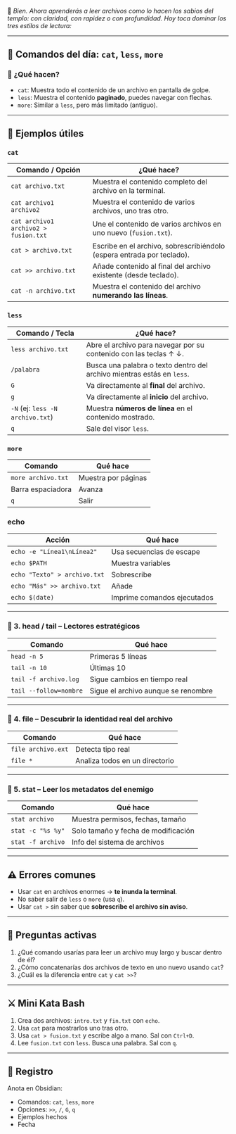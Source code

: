 🥷 _Bien. Ahora aprenderás a leer archivos como lo hacen los sabios del templo: con claridad, con rapidez o con profundidad. Hoy toca dominar los tres estilos de lectura:_

---

## 🥋 **Comandos del día: `cat`, `less`, `more`**

### 📖 **¿Qué hacen?**

- `cat`: Muestra todo el contenido de un archivo en pantalla de golpe.
- `less`: Muestra el contenido **paginado**, puedes navegar con flechas.
- `more`: Similar a `less`, pero más limitado (antiguo).

---

## 🧰 **Ejemplos útiles**

### `cat`

| **Comando / Opción**                 | **¿Qué hace?**                                                         |
| ------------------------------------ | ---------------------------------------------------------------------- |
| `cat archivo.txt`                    | Muestra el contenido completo del archivo en la terminal.              |
| `cat archivo1 archivo2`              | Muestra el contenido de varios archivos, uno tras otro.                |
| `cat archivo1 archivo2 > fusion.txt` | Une el contenido de varios archivos en uno nuevo (`fusion.txt`).       |
| `cat > archivo.txt`                  | Escribe en el archivo, sobrescribiéndolo (espera entrada por teclado). |
| `cat >> archivo.txt`                 | Añade contenido al final del archivo existente (desde teclado).        |
| `cat -n archivo.txt`                 | Muestra el contenido del archivo **numerando las líneas**.             |

### `less`

| **Comando / Tecla**              | **¿Qué hace?**                                                         |
| -------------------------------- | ---------------------------------------------------------------------- |
| `less archivo.txt`               | Abre el archivo para navegar por su contenido con las teclas ↑ ↓.      |
| `/palabra`                       | Busca una palabra o texto dentro del archivo mientras estás en `less`. |
| `G`                              | Va directamente al **final** del archivo.                              |
| `g`                              | Va directamente al **inicio** del archivo.                             |
| `-N` (ej: `less -N archivo.txt`) | Muestra **números de línea** en el contenido mostrado.                 |
| `q`                              | Sale del visor `less`.                                                 |

### `more`

| Comando            | Qué hace            |
| ------------------ | ------------------- |
| `more archivo.txt` | Muestra por páginas |
| Barra espaciadora  | Avanza              |
| `q`                | Salir               |

### echo

| Acción                       | Qué hace                    |
| ---------------------------- | --------------------------- |
| `echo -e "Línea1\nLínea2"`   | Usa secuencias de escape    |
| `echo $PATH`                 | Muestra variables           |
| `echo "Texto" > archivo.txt` | Sobrescribe                 |
| `echo "Más" >> archivo.txt`  | Añade                       |
| `echo $(date)`               | Imprime comandos ejecutados |

---

### 🥋 3. head / tail – Lectores estratégicos

| Comando                | Qué hace                            |
| ---------------------- | ----------------------------------- |
| `head -n 5`            | Primeras 5 líneas                   |
| `tail -n 10`           | Últimas 10                          |
| `tail -f archivo.log`  | Sigue cambios en tiempo real        |
| `tail --follow=nombre` | Sigue el archivo aunque se renombre |

---

### 🥋 4. file – Descubrir la identidad real del archivo

| Comando            | Qué hace                       |
| ------------------ | ------------------------------ |
| `file archivo.ext` | Detecta tipo real              |
| `file *`           | Analiza todos en un directorio |

---

### 🥋 5. stat – Leer los metadatos del enemigo

| Comando           | Qué hace                            |
| ----------------- | ----------------------------------- |
| `stat archivo`    | Muestra permisos, fechas, tamaño    |
| `stat -c "%s %y"` | Solo tamaño y fecha de modificación |
| `stat -f archivo` | Info del sistema de archivos        |

---

## ⚠️ **Errores comunes**

- Usar `cat` en archivos enormes → **te inunda la terminal**.
- No saber salir de `less` o `more` (usa `q`).
- Usar `cat >` sin saber que **sobrescribe el archivo sin aviso**.

---

## 🧠 **Preguntas activas**

1. ¿Qué comando usarías para leer un archivo muy largo y buscar dentro de él?
2. ¿Cómo concatenarías dos archivos de texto en uno nuevo usando `cat`?
3. ¿Cuál es la diferencia entre `cat` y `cat >>`?

---

## ⚔️ **Mini Kata Bash**

1. Crea dos archivos: `intro.txt` y `fin.txt` con `echo`.
2. Usa `cat` para mostrarlos uno tras otro.
3. Usa `cat > fusion.txt` y escribe algo a mano. Sal con `Ctrl+D`.
4. Lee `fusion.txt` con `less`. Busca una palabra. Sal con `q`.

---

## 📜 **Registro**

Anota en Obsidian:

- Comandos: `cat`, `less`, `more`
- Opciones: `>>`, `/`, `G`, `q`
- Ejemplos hechos
- Fecha
